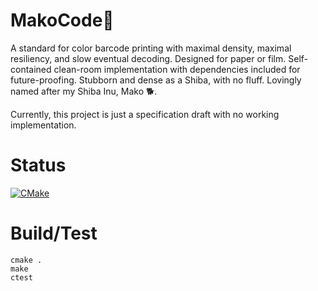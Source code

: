 # MakoCode🐾
A standard for color barcode printing with maximal density, maximal resiliency,
and slow eventual decoding. Designed for paper or film. Self-contained
clean-room implementation with dependencies included for future-proofing.
Stubborn and dense as a Shiba, with no fluff. Lovingly named after my Shiba
Inu, Mako 🐕.

Currently, this project is just a specification draft with no working implementation.

# Status

[![CMake](https://github.com/makocodeproject/makocode/actions/workflows/cmake.yml/badge.svg)](https://github.com/makocodeproject/makocode/actions/workflows/cmake.yml)

# Build/Test

    cmake .
    make
    ctest
